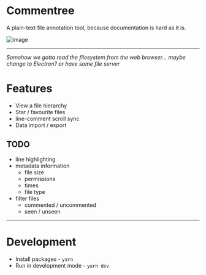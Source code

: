 # Commentree

A plain-text file annotation tool, because documentation is hard as it is.

![image](https://user-images.githubusercontent.com/1159091/166110609-eb1d5820-ce27-43d0-a59c-78a35104f53f.png)

---

_Somehow we gotta read the filesystem from the web browser... maybe change to Electron? or have some file server_
# Features

* View a file hierarchy
* Star / favourite files
* line-comment scroll sync
* Data import / export

## TODO

* line highlighting
* metadata information
    * file size
    * permissions
    * times
    * file type
* filter files
    * commented / uncommented
    * seen / unseen

---
# Development

* Install packages - `yarn`
* Run in development mode - `yarn dev`
